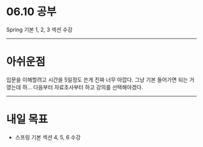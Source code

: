 # 06.10 공부
Spring 기본 1, 2, 3 섹션 수강

---
# 아쉬운점

입문을 이해할려고 시간을 5일정도 쓴게 진짜 너무 아깝다. 그냥 기본 들어가면 되는 거였는데 하... 다음부터 자료조사부터 하고 강의를 선택해야겠다.

---
# 내일 목표
- 스프링 기본 섹션 4, 5, 6 수강


